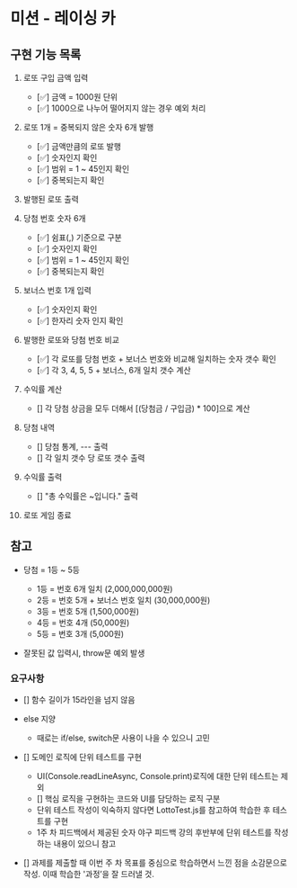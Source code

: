 # 미션 - 레이싱 카

## 구현 기능 목록

1. 로또 구입 금액 입력
	- [✅] 금액 = 1000원 단위 
	- [✅] 1000으로 나누어 떨어지지 않는 경우 예외 처리

2. 로또 1개 = 중복되지 않은 숫자 6개 발행
	- [✅] 금액만큼의 로또 발행
	- [✅] 숫자인지 확인
	- [✅] 범위 = 1 ~ 45인지 확인
	- [✅] 중복되는지 확인

3. 발행된 로또 출력

4. 당첨 번호 숫자 6개
	- [✅] 쉼표(,) 기준으로 구분
	- [✅] 숫자인지 확인
	- [✅] 범위 = 1 ~ 45인지 확인
	- [✅] 중복되는지 확인

5. 보너스 번호 1개 입력
	- [✅] 숫자인지 확인
	- [✅] 한자리 숫자 인지 확인

6. 발행한 로또와 당첨 번호 비교
	- [✅] 각 로또를 당첨 번호 + 보너스 번호와 비교해 일치하는 숫자 갯수 확인
	- [✅] 각 3, 4, 5, 5 + 보너스, 6개 일치 갯수 계산

7. 수익률 계산
	- [] 각 당첨 상금을 모두 더해서 [(당첨금 / 구입금) * 100]으로 계산

8. 당첨 내역
	- [] 당첨 통계, --- 출력
	- [] 각 일치 갯수 당 로또 갯수 출력

9. 수익률 출력
	- [] "총 수익률은 ~입니다." 출력

10. 로또 게임 종료


## 참고
- 당첨 = 1등 ~ 5등
	- 1등 = 번호 6개 일치 (2,000,000,000원)
	- 2등 = 번호 5개 + 보너스 번호 일치 (30,000,000원)
	- 3등 = 번호 5개 (1,500,000원)
	- 4등 = 번호 4개 (50,000원)
	- 5등 = 번호 3개 (5,000원)

- 잘못된 값 입력시, throw문 예외 발생


### 요구사항
- [] 함수 길이가 15라인을 넘지 않음

- else 지양
	- 때로는 if/else, switch문 사용이 나을 수 있으니 고민

- [] 도메인 로직에 단위 테스트를 구현
	- UI(Console.readLineAsync, Console.print)로직에 대한 단위 테스트는 제외
	- [] 핵심 로직을 구현하는 코드와 UI를 담당하는 로직 구분
	- 단위 테스트 작성이 익숙하지 않다면 LottoTest.js를 참고하여 학습한 후 테스트를 구현
	- 1주 차 피드백에서 제공된 숫자 야구 피드백 강의 후반부에 단위 테스트를 작성하는 내용이 있으니 참고

- [] 과제를 제출할 때 이번 주 차 목표를 중심으로 학습하면서 느낀 점을 소감문으로 작성. 이때 학습한 '과정’을 잘 드러낼 것.